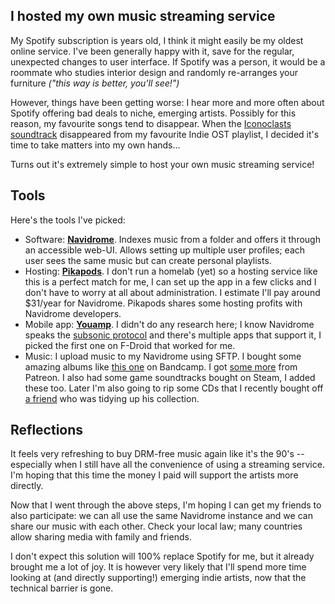 <!--
.. title: I hosted my own music streaming service
.. slug: music-streaming
.. date: 2025-04-05
.. tags: diy, music, open-source, self-hosting
.. category: 
.. link:
.. description:
.. type: text
-->

## I hosted my own music streaming service

My Spotify subscription is years old, I think it might easily be my oldest online service. I've been generally happy with it, save for the regular, unexpected changes to user interface. If Spotify was a person, it would be a roommate who studies interior design and randomly re-arranges your furniture _("this way is better, you'll see!")_

However, things have been getting worse: I hear more and more often about Spotify offering bad deals to niche, emerging artists. Possibly for this reason, my favourite songs tend to disappear. When the [Iconoclasts soundtrack][iconoclasts-ost] disappeared from my  favourite Indie OST playlist, I decided it's time to take matters into my own hands...

Turns out it's extremely simple to host your own music streaming service!

<!--more-->

## Tools

Here's the tools I've picked:

* Software: [**Navidrome**][nd]. Indexes music from a folder and offers it through an accessible web-UI. Allows setting up multiple user profiles; each user sees the same music but can create personal playlists.
* Hosting: [**Pikapods**][pika]. I don't run a homelab (yet) so a hosting service like this is a perfect match for me, I can set up the app in a few clicks and I don't have to worry at all about administration. I estimate I'll pay around $31/year for Navidrome. Pikapods shares some hosting profits with Navidrome developers.
* Mobile app: [**Youamp**][youamp]. I didn't do any research here; I know Navidrome speaks the [subsonic protocol][subsonic] and there's multiple apps that support it, I picked the first one on F-Droid that worked for me.
* Music: I upload music to my Navidrome using SFTP. I bought some amazing albums like [this one][a_rival] on Bandcamp. I got [some more][nectoulin] from Patreon. I also had some game soundtracks bought on Steam, I added these too. Later I'm also going to rip some CDs that I recently bought off [a friend][piepsi] who was tidying up his collection.

## Reflections

It feels very refreshing to buy DRM-free music again like it's the 90's -- especially when I still have all the convenience of using a streaming service. I'm hoping that this time the money I paid will support the artists more directly.

Now that I went through the above steps, I'm hoping I can get my friends to also participate: we can all use the same Navidrome instance and we can share our music with each other. Check your local law; many countries allow sharing media with family and friends.

I don't expect this solution will 100% replace Spotify for me, but it already brought me a lot of joy. It is however very likely that I'll spend more time looking at (and directly supporting!) emerging indie artists, now that the technical barrier is gone.


[subsonic]: https://www.subsonic.org/pages/api.jsp
[youamp]: https://f-droid.org/en/packages/ru.stersh.youamp/
[pika]: https://pikapods.com
[nd]: https://github.com/continuedev/continue/pull/1062
[iconoclasts-ost]: https://konjak.bandcamp.com/album/iconoclasts-soundtrack-birdsong
[a_rival]: https://rivalrivalrival.bandcamp.com/album/crypt-of-the-necrodancer-the-melody-mixes
[nectoulin]: https://www.patreon.com/posts/mp3-unreal-album-82841349
[piepsi]: https://bandcamp.com/piepsi91